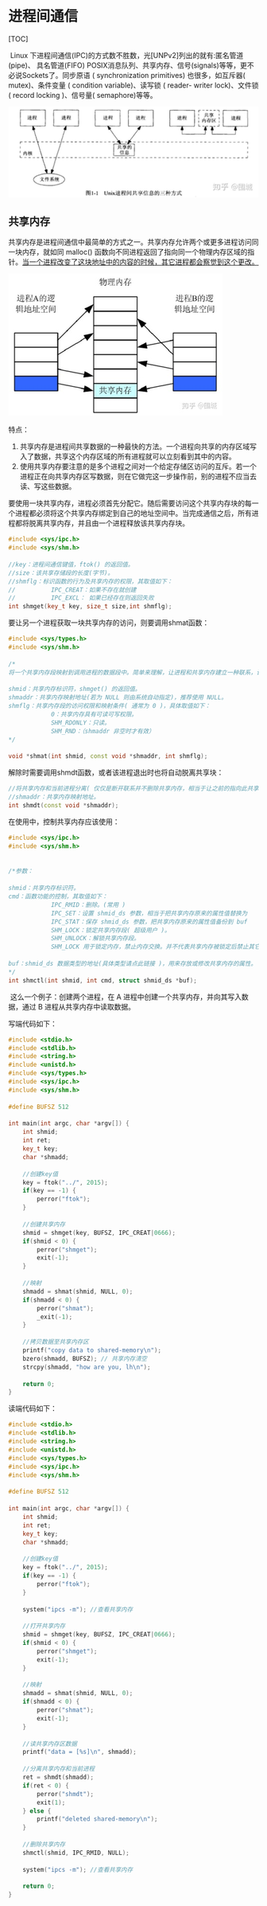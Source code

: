 # 进程间通信

[TOC]

​		Linux 下进程间通信(IPC)的方式数不胜数，光[UNPv2]列出的就有:匿名管道(pipe)、 具名管道(FIFO) POSIX消息队列、共享内存、信号(signals)等等，更不必说Sockets了。同步原语 ( synchronization primitives) 也很多，如互斥器( mutex)、条件变量 ( condition variable)、读写锁 ( reader- writer lock)、文件锁 ( record locking )、信号量( semaphore)等等。

![03Unix进程间共享内存的三种方式](./markdowniamge/03Unix进程间共享内存的三种方式.jpg)





## 共享内存

​		共享内存是进程间通信中最简单的方式之一。共享内存允许两个或更多进程访问同一块内存，就如同 malloc() 函数向不同进程返回了指向同一个物理内存区域的指针。<u>当一个进程改变了这块地址中的内容的时候，其它进程都会察觉到这个更改。</u>

![03共享内存概述](./markdowniamge/03共享内存概述.jpg)

特点：

1. 共享内存是进程间共享数据的一种最快的方法。一个进程向共享的内存区域写入了数据，共享这个内存区域的所有进程就可以立刻看到其中的内容。
2. 使用共享内存要注意的是多个进程之间对一个给定存储区访问的互斥。若一个进程正在向共享内存区写数据，则在它做完这一步操作前，别的进程不应当去读、写这些数据。

​        要使用一块共享内存，进程必须首先分配它。随后需要访问这个共享内存块的每一个进程都必须将这个共享内存绑定到自己的地址空间中。当完成通信之后，所有进程都将脱离共享内存，并且由一个进程释放该共享内存块。

```c++
#include <sys/ipc.h>
#include <sys/shm.h>

//key：进程间通信键值，ftok() 的返回值。
//size：该共享存储段的长度(字节)。
//shmflg：标识函数的行为及共享内存的权限，其取值如下：
//			IPC_CREAT：如果不存在就创建
//			IPC_EXCL： 如果已经存在则返回失败
int shmget(key_t key, size_t size,int shmflg);
```

要让另一个进程获取一块共享内存的访问，则要调用shmat函数：

```c++
#include <sys/types.h>
#include <sys/shm.h>

/*
将一个共享内存段映射到调用进程的数据段中。简单来理解，让进程和共享内存建立一种联系，让进程某个指针指向此共享内存。

shmid：共享内存标识符，shmget() 的返回值。
shmaddr：共享内存映射地址(若为 NULL 则由系统自动指定)，推荐使用 NULL。
shmflg：共享内存段的访问权限和映射条件( 通常为 0 )，具体取值如下：
			0：共享内存具有可读可写权限。
			SHM_RDONLY：只读。
			SHM_RND：（shmaddr 非空时才有效）
*/

void *shmat(int shmid, const void *shmaddr, int shmflg);
```

解除时需要调用shmdt函数，或者该进程退出时也将自动脱离共享块：

```c++
//将共享内存和当前进程分离( 仅仅是断开联系并不删除共享内存，相当于让之前的指向此共享内存的指针，不再指向)。
//shmaddr：共享内存映射地址。
int shmdt(const void *shmaddr);
```

在使用中，控制共享内存应该使用：

```c++
#include <sys/ipc.h>
#include <sys/shm.h>


/*参数：

shmid：共享内存标识符。
cmd：函数功能的控制，其取值如下：
			IPC_RMID：删除。(常用 )
			IPC_SET：设置 shmid_ds 参数，相当于把共享内存原来的属性值替换为 								buf 里的属性值。
			IPC_STAT：保存 shmid_ds 参数，把共享内存原来的属性值备份到 buf 								里。
			SHM_LOCK：锁定共享内存段( 超级用户 )。
			SHM_UNLOCK：解锁共享内存段。
			SHM_LOCK 用于锁定内存，禁止内存交换。并不代表共享内存被锁定后禁止其它进程访问。其真正的意义是：被锁定的内存不允许被交换到虚拟内存中。这样做的优势在于让共享内存一直处于内存中，从而提高程序性能。

buf：shmid_ds 数据类型的地址(具体类型请点此链接 )，用来存放或修改共享内存的属性。
*/
int shmctl(int shmid, int cmd, struct shmid_ds *buf);
```



​		这么一个例子：创建两个进程，在 A 进程中创建一个共享内存，并向其写入数据，通过 B 进程从共享内存中读取数据。

写端代码如下：

```c++
#include <stdio.h>
#include <stdlib.h>
#include <string.h>
#include <unistd.h>
#include <sys/types.h>
#include <sys/ipc.h>
#include <sys/shm.h>

#define BUFSZ 512

int main(int argc, char *argv[]) {
    int shmid;
    int ret;
    key_t key;
    char *shmadd;
 
    //创建key值
    key = ftok("../", 2015);
    if(key == -1) {
        perror("ftok");
    }
 
    //创建共享内存
    shmid = shmget(key, BUFSZ, IPC_CREAT|0666);    
    if(shmid < 0) {
        perror("shmget");
        exit(-1);
    }
 
    //映射
    shmadd = shmat(shmid, NULL, 0);
    if(shmadd < 0) {
        perror("shmat");
        _exit(-1);
    }
 
    //拷贝数据至共享内存区
    printf("copy data to shared-memory\n");
    bzero(shmadd, BUFSZ); // 共享内存清空
    strcpy(shmadd, "how are you, lh\n");
 
    return 0;
}
```

读端代码如下：

```c++
#include <stdio.h>
#include <stdlib.h>
#include <string.h>
#include <unistd.h>
#include <sys/types.h>
#include <sys/ipc.h>
#include <sys/shm.h>

#define BUFSZ 512

int main(int argc, char *argv[]) {
    int shmid;
    int ret;
    key_t key;
    char *shmadd;
 
    //创建key值
    key = ftok("../", 2015);
    if(key == -1) {
        perror("ftok");
    }
 
    system("ipcs -m"); //查看共享内存
 
    //打开共享内存
    shmid = shmget(key, BUFSZ, IPC_CREAT|0666);
    if(shmid < 0) {
        perror("shmget");
        exit(-1);
    }
 
    //映射
    shmadd = shmat(shmid, NULL, 0);
    if(shmadd < 0) {
        perror("shmat");
        exit(-1);
    }
 
    //读共享内存区数据
    printf("data = [%s]\n", shmadd);
 
    //分离共享内存和当前进程
    ret = shmdt(shmadd);
    if(ret < 0) {
        perror("shmdt");
        exit(1);
    } else {
        printf("deleted shared-memory\n");
    }
 
    //删除共享内存
    shmctl(shmid, IPC_RMID, NULL);
 
    system("ipcs -m"); //查看共享内存
 
    return 0;
}
```















